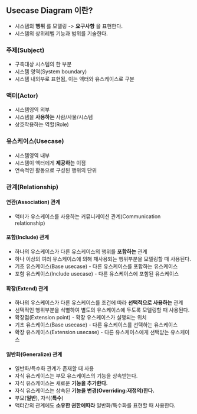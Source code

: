 ## Usecase Diagram 이란?

- 시스템의 __행위__ 를 모델링 -> __요구사항__ 을 표현한다.
- 시스템의 상위레벨 기능과 범위를 기술한다.

### 주제(Subject)

- 구축대상 시스템의 한 부분
- 시스템 영역(System boundary)
- 시스템 내외부로 표현됨, 이는 액터와 유스케이스로 구분

### 액터(Actor)

- 시스템영역 외부
- 시스템을 __사용하는__ 사람/사물/시스템
- 상호작용하는 역할(Role)

### 유스케이스(Usecase)

- 시스템영역 내부
- 시스템이 액터에게 __제공하는__ 이점
- 연속적인 활동으로 구성된 행위의 단위

### 관계(Relationship)

#### 연관(Association) 관계

- 액터가 유스케이스를 사용하는 커뮤니케이션 관계(Communication relationship)

#### 포함(Include) 관계

- 하나의 유스케이스가 다른 유스케이스의 행위를 __포함하는__ 관계
- 하나 이상의 여러 유스케이스에 의해 재사용되는 행위부분을 모델링할 때 사용된다.
- 기초 유스케이스(Base usecase) - 다른 유스케이스를 포함하는 유스케이스
- 포함 유스케이스(Include usecase) - 다른 유스케이스에 포함된 유스케이스

#### 확장(Extend) 관계

- 하나의 유스케이스가 다른 유스케이스를 조건에 따라 __선택적으로 사용하는__ 관계
- 선택적인 행위부분을 식별하여 별도의 유스케이스에 두도록 모델링할 때 사용된다.
- 확장점(Extension point) - 확장 유스케이스가 실행되는 위치
- 기초 유스케이스(Base usecase) - 다른 유스케이스를 선택하는 유스케이스
- 확장 유스케이스(Extension usecase) - 다른 유스케이스에게 선택받는 유스케이스

#### 일반화(Generalize) 관계

- 일반화/특수화 관계가 존재할 때 사용
- 자식 유스케이스는 부모 유스케이스의 기능을 상속받는다.
- 자식 유스케이스는 새로운 __기능을 추가한다.__
- 자식 유스케이스는 상속된 __기능을 변경(Overriding:재정의)한다.__
- 부모(__일반__), 자식(__특수__)
- 액터간의 관계에도 __소유한 권한에따라__ 일반화/특수화를 표현할 때 사용한다.
